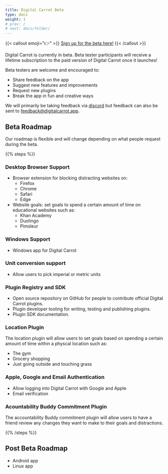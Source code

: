 ```yaml
---
title: Digital Carrot Beta
type: docs
weight: 1
# prev: /
# next: docs/folder/
---
```


{{< callout emoji="👉" >}}
  [Sign up for the beta here!](https://docs.google.com/forms/d/e/1FAIpQLScAM7UIVUZnG3MHprLzKH3jQG83SdKfIAQ5BNGwV3qel1hWYQ/viewform?usp=sharing&ouid=116870432799077401261)
{{< /callout >}}

Digital Carrot is currently in beta.  Beta tester participants will receive a lifetime subscription to the paid version of Digital Carrot once it launches!

Beta testers are welcome and encouraged to:

- Share feedback on the app
- Suggest new features and improvements
- Request new plugins
- Break the app in fun and creative ways

We will primarily be taking feedback via [discord](https://discord.gg/pXmDhqa2u3) but feedback can also be sent to feedback@digitalcarrot.app.

## Beta Roadmap

Our roadmap is flexible and will change depending on what people request during the beta.

{{% steps %}}

### Desktop Browser Support

- Browser extension for blocking distracting websites on:
  - Firefox
  - Chrome
  - Safari
  - Edge
- Website goals: set goals to spend a certain amount of time on educational websites such as:
  - Khan Academy
  - Duolingo
  - Pimsleur

### Windows Support

- Windows app for Digital Carrot

### Unit conversion support

- Allow users to pick imperial or metric units

### Plugin Registry and SDK

- Open source repository on GitHub for people to contribute official Digital Carrot plugins.
- Plugin developer tooling for writing, testing and publishing plugins.
- Plugin SDK documentation.

### Location Plugin

The location plugin will allow users to set goals based on spending a certain amount of time within a physcal location such as:
- The gym
- Grocery shopping
- Just going outside and touching grass

### Apple, Google and Email Authentication

- Allow logging into Digital Carrot with Google and Apple
- Email verification

### Acountability Buddy Commitment Plugin

The accountability Buddy commitment plugin will allow users to have a friend review any changes they want to make to their goals and distractions.

{{% /steps %}}

## Post Beta Roadmap

- Android app
- Linux app

